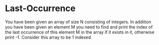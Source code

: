 # Last-Occurrence
You have been given an array of size N consisting of integers. In addition you have been given an element M you need to find and print the index of the last occurrence of this element M in the array if it exists in it, otherwise print -1. Consider this array to be 1 indexed.
